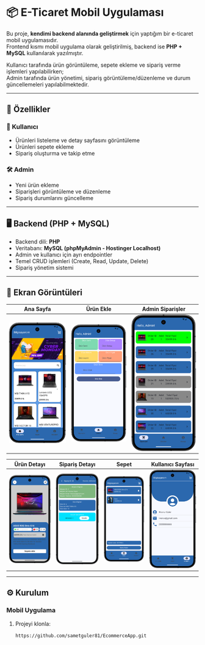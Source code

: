 # 📦 E-Ticaret Mobil Uygulaması

Bu proje, **kendimi backend alanında geliştirmek** için yaptığım bir e-ticaret mobil uygulamasıdır.  
Frontend kısmı mobil uygulama olarak geliştirilmiş, backend ise **PHP + MySQL** kullanılarak yazılmıştır.  

Kullanıcı tarafında ürün görüntüleme, sepete ekleme ve sipariş verme işlemleri yapılabilirken;  
Admin tarafında ürün yönetimi, sipariş görüntüleme/düzenleme ve durum güncellemeleri yapılabilmektedir.  

---

## 🚀 Özellikler

### 👤 Kullanıcı
- Ürünleri listeleme ve detay sayfasını görüntüleme
- Ürünleri sepete ekleme
- Sipariş oluşturma ve takip etme

### 🛠️ Admin
- Yeni ürün ekleme
- Siparişleri görüntüleme ve düzenleme
- Sipariş durumlarını güncelleme

---

## 🖥️ Backend (PHP + MySQL)
- Backend dili: **PHP**
- Veritabanı: **MySQL (phpMyAdmin - Hostinger Localhost)**
- Admin ve kullanıcı için ayrı endpointler
- Temel CRUD işlemleri (Create, Read, Update, Delete)
- Sipariş yönetim sistemi

---

## 📱 Ekran Görüntüleri

| Ana Sayfa | Ürün Ekle | Admin Siparişler |
|-----------|-----------|-----------------|
| ![](images/anasayfa.png) | ![](images/addProduct.png) | ![](images/adminorder.png) |

| Ürün Detayı | Sipariş Detayı | Sepet | Kullanıcı Sayfası |
|-------------|----------------|-------|-------------------|
| ![](images/detay.png) | ![](images/orderdetail.png) | ![](images/sepet.png) | ![](images/userpage.png) |

---

## ⚙️ Kurulum

### Mobil Uygulama
1. Projeyi klonla:  
   ```bash
   https://github.com/sametguler81/EcommerceApp.git
